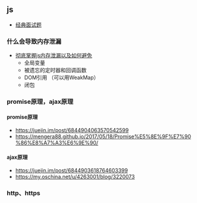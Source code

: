 ## js
- [经典面试题](https://juejin.im/post/6847902225423925255)


### 什么会导致内存泄漏
- [彻底掌握js内存泄漏以及如何避免](https://juejin.im/post/6844903917986267143)
    - 全局变量
    - 被遗忘的定时器和回调函数
    - DOM引用 （可以用WeakMap）
    - 闭包



### promise原理，ajax原理
#### promise原理 
- https://juejin.im/post/6844904063570542599
- https://mengera88.github.io/2017/05/18/Promise%E5%8E%9F%E7%90%86%E8%A7%A3%E6%9E%90/

#### ajax原理
- https://juejin.im/post/6844903618764603399
- https://my.oschina.net/u/4263001/blog/3220073





### http、https



